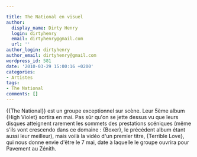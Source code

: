 ```yaml
---

title: The National en visuel
author:
  display_name: Dirty Henry
  login: dirtyhenry
  email: dirtyhenry@gmail.com
  url: ''
author_login: dirtyhenry
author_email: dirtyhenry@gmail.com
wordpress_id: 581
date: '2010-03-29 15:00:16 +0200'
categories:
- Artistes
tags:
- The National
comments: []
---
```

{{The National}} est un groupe exceptionnel sur scène. Leur 5ème album {High Violet} sortira en mai. Pas sûr qu'on se jette dessus vu que leurs disques atteignent rarement les sommets des prestations scéniques (même s'ils vont crescendo dans ce domaine : {Boxer}, le précédent album étant aussi leur meilleur), mais voilà la vidéo d'un premier titre, {Terrible Love}, qui nous donne envie d'être le 7 mai, date à laquelle le groupe ouvrira pour Pavement au Zénith.

<object width="500" height="350"><param name="movie" value="http://www.youtube.com/v/-GdlsaQH6ao&color1=0xb1b1b1&color2=0xcfcfcf&hl=en_US&feature=player_embedded&fs=1"></param><param name="allowFullScreen" value="true"></param><param name="allowScriptAccess" value="always"></param><embed src="http://www.youtube.com/v/-GdlsaQH6ao&color1=0xb1b1b1&color2=0xcfcfcf&hl=en_US&feature=player_embedded&fs=1" type="application/x-shockwave-flash" allowfullscreen="true" allowScriptAccess="always" width="500" height="350"></embed></object>
